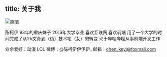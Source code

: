 title: 关于我
---
![照骗](https://avatars2.githubusercontent.com/u/12221080?v=3&s=230)
    

陈柯伊 93年的重庆妹子 2016年大学毕业
喜欢互联网 喜欢前端
用了一个大学的时间完成了从2b文青到（伪）技术宅（女）的转变
现于哔哩哔哩从事前端开发工作

业余爱好：动漫 LOL
微博：@陈柯伊伊伊伊_
邮箱：chen_keyi@foxmail.com